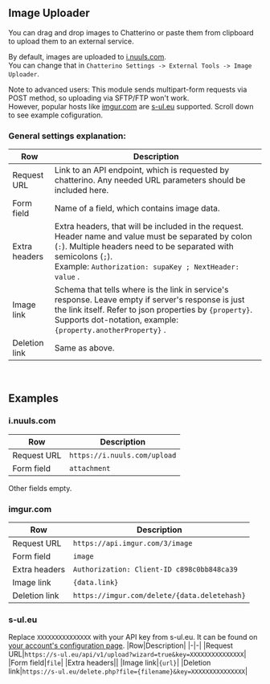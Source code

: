 ## Image Uploader
You can drag and drop images to Chatterino or paste them from clipboard to upload them to an external service.

By default, images are uploaded to [i.nuuls.com](https://i.nuuls.com).  
You can change that in `Chatterino Settings -> External Tools -> Image Uploader`.  

Note to advanced users: This module sends multipart-form requests via POST method, so uploading via SFTP/FTP won't work.  
However, popular hosts like [imgur.com](https://imgur.com) are [s-ul.eu](https://s-ul.eu) supported. Scroll down to see example cofiguration.

### General settings explanation:

|Row|Description|
|-|-|
|Request URL|Link to an API endpoint, which is requested by chatterino. Any needed URL parameters should be included here.|
|Form field|Name of a field, which contains image data.|
|Extra headers|Extra headers, that will be included in the request. Header name and value must be separated by colon (`:`). Multiple headers need to be separated with semicolons (`;`).<br>Example: `Authorization: supaKey ; NextHeader: value` .|
|Image link|Schema that tells where is the link in service's response. Leave empty if server's response is just the link itself. Refer to json properties by `{property}`. Supports dot-notation, example: `{property.anotherProperty}` .|
|Deletion link|Same as above.|

<br>

## Examples

### i.nuuls.com

|Row|Description|
|-|-|
|Request URL|`https://i.nuuls.com/upload`|
|Form field|`attachment`|
Other fields empty.

### imgur.com

|Row|Description|
|-|-|
|Request URL|`https://api.imgur.com/3/image`|
|Form field|`image`|
|Extra headers|`Authorization: Client-ID c898c0bb848ca39`|
|Image link|`{data.link}`|
|Deletion link|`https://imgur.com/delete/{data.deletehash}`|

### s-ul.eu

Replace `XXXXXXXXXXXXXXX` with your API key from s-ul.eu. It can be found on [your account's configuration page](https://s-ul.eu/account/configurations).
|Row|Description|
|-|-|
|Request URL|`https://s-ul.eu/api/v1/upload?wizard=true&key=XXXXXXXXXXXXXXX`|
|Form field|`file`|
|Extra headers||
|Image link|`{url}`|
|Deletion link|`https://s-ul.eu/delete.php?file={filename}&key=XXXXXXXXXXXXXXX`|
